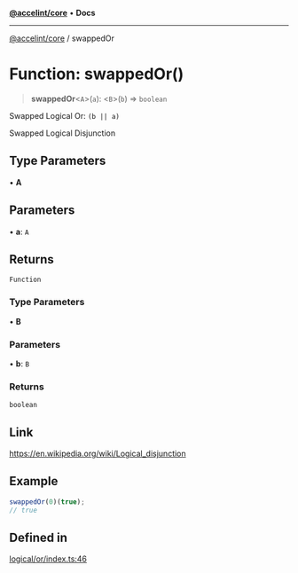 [**@accelint/core**](../README.md) • **Docs**

***

[@accelint/core](../README.md) / swappedOr

# Function: swappedOr()

> **swappedOr**\<`A`\>(`a`): \<`B`\>(`b`) => `boolean`

Swapped Logical Or: `(b || a)`

Swapped Logical Disjunction

## Type Parameters

• **A**

## Parameters

• **a**: `A`

## Returns

`Function`

### Type Parameters

• **B**

### Parameters

• **b**: `B`

### Returns

`boolean`

## Link

https://en.wikipedia.org/wiki/Logical_disjunction

## Example

```ts
swappedOr(0)(true);
// true
```

## Defined in

[logical/or/index.ts:46](https://github.com/gohypergiant/standard-toolkit/blob/7f574e64e57e697a3e2daabb1b78393aca67cb22/packages/core/src/logical/or/index.ts#L46)
